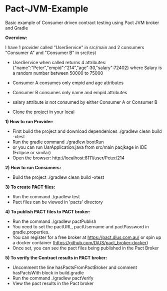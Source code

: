 # Pact-JVM-Example
Basic example of Consumer driven contract testing using Pact JVM broker and Gradle



**Overview:**

I have 1 provider called "UserService" in src/main and 2 consumers "Consumer A" and "Consumer B" in src/test

* UserService when called returns 4 attributes:
{"name":"Peter","empid":"214","age":30,"salary":72402} where Salary is a random number between 50000 to 75000
* Consumer A consumes only empid and age attributes
* Consumer B consumes only name and empid attributes
* salary attribute is not consumed by either Consumer A or Consumer B

* Clone the project in your local

**1) How to run Provider:**
* First build the project and download dependenices ./gradlew clean build -xtest
* Run the gradle command ./gradlew bootRun
* or you can run UsrApplication.java from src/main pacjkage in IDE (Eclipse or similar)
* Open the browser: http://localhost:8111/user/Peter/214

**2) How to run Consumers:**
* Build the project ./gradlew clean build -xtest

**3) To create PACT files:**
* Run the command ./gradlew test
* Pact files can be viewed in 'pacts' directory

**4) To publish PACT files to PACT broker:**
* Run the command ./gradlew pactPublish
* You need to set the pactURL, pactUsername and pactPassword in gradle.properties. 
* You can register for a free broker at https://pact.dius.com.au/ or spin up a docker container (https://github.com/DiUS/pact_broker-docker)
* Once set, you can see the pact files being published in the Pact Broker

**5) To verify the Contract results in PACT broker:**
* Uncomment the line hasPactsFromPactBroker and comment hasPactsWith block in build.gradle
* Run the command ./gradlew pactVerify
* View the pact results in the Pact broker
